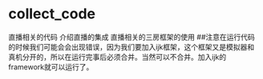 # collect_code
直播相关的代码
介绍直播的集成
直播相关的三房框架的使用
##注意在运行代码的时候我们可能会会出现错误，因为我们要加入ijk框架，这个框架又是模拟器和真机分开的，所以在运行完事后必须合并。当然可以不合并。加入ijk的framework就可以运行了。
